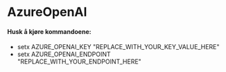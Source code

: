 ﻿# AzureOpenAI
#### Husk å kjøre kommandoene:
- setx AZURE_OPENAI_KEY "REPLACE_WITH_YOUR_KEY_VALUE_HERE" 
- setx AZURE_OPENAI_ENDPOINT "REPLACE_WITH_YOUR_ENDPOINT_HERE"
